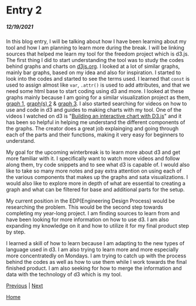 # Entry 2
##### 12/19/2021

In this blog entry, I will be talking about how I have been learning about my tool and how I am planning to learn more during the break. I will be linking sources that helped me learn my tool for the freedom project which is d3.js. The first thing I did to start understanding the tool was to study the codes behind graphs and charts on [d3js.org](https://d3js.org/). I looked at a lot of similar graphs, mainly bar graphs, based on my idea and also for inspiration. I started to look into the codes and started to see the terms used. I learned that `const` is used to assign almost like `var`, `.attr()` is used to add attributes, and that we need some html base to start coding using d3 and more. I looked at these graphs mainly because I am going for a similar visualization project as them, [graph 1](https://observablehq.com/@d3/bar-chart-transitions), [graph(s) 2](https://observablehq.com/@observablehq/plot) & [graph 3](https://observablehq.com/@d3/histogram). I also started searching for videos on how to use and code in d3 and guides to making charts with my tool. One of the videos I watched on d3 is "[Building an interactive chart with D3.js](https://youtu.be/aHJCt2adSWA)" and it has been so helpful in helping me understand the different components of the graphs. The creator does a great job explainging and going through each of the parts and their functions, making it very easy for beginners to understand.

My goal for the upcoming winterbreak is to learn more about d3 and get more familiar with it. I specifically want to watch more videos and follow along them, try code snippets and to see what d3 is capable of. I would also like to take so many more notes and pay extra attention on using each of the various components that makes up the graphs and sata visualizations. I would also like to explore more in depth of what are essential to creating a graph and what can be filtered for base and additional parts for the setup.

My current position in the EDP(Engineering Design Process) would be researching the problem. This would be the second step towards completing my year-long project. I am finding sources to learn from and have been looking for more information on how to use d3. I am also expanding my knowledge on it and how to utilize it for my final product step by step.

I learned a skill of how to learn because I am adapting to the new types of language used in d3. I am also trying to learn more and more especially more concentratedly on Mondays. I am trying to catch up with the process behind the codes as well as how to use them while I work towards the final finished product. I am also seeking for how to merge the information and data with the technology of d3 which is my tool.

[Previous](entry01.md) | [Next](entry03.md)

[Home](../README.md)
